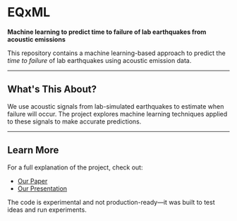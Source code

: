 # EQxML  
**Machine learning to predict time to failure of lab earthquakes from acoustic emissions**  

This repository contains a machine learning-based approach to predict the *time to failure* of lab earthquakes using acoustic emission data.  

---

## What's This About?  
We use acoustic signals from lab-simulated earthquakes to estimate when failure will occur. The project explores machine learning techniques applied to these signals to make accurate predictions.  

---

## Learn More  
For a full explanation of the project, check out:  
- [Our Paper](paper.pdf)  
- [Our Presentation](presentation_slides.pdf)

The code is experimental and not production-ready—it was built to test ideas and run experiments. 
